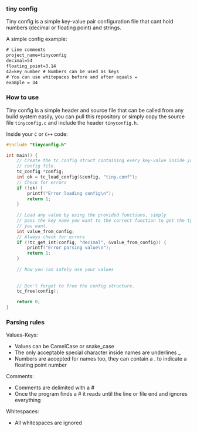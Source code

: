 ### tiny config

Tiny config is a simple key-value pair configuration file that cant hold
numbers (decimal or floating point) and strings.

A simple config example:
```txt
# Line comments
project_name=tinyconfig
decimal=54
floating_point=3.14
42=key_number # Numbers can be used as keys
# You can use whitepaces before and after equals =
example = 34
```

### How to use
Tiny config is a simple header and source file that can be called from any
build system easily, you can pull this repository or simply copy the source file
`tinyconfig.c` and include the header `tinyconfig.h`.

Inside your `C` or `C++` code:
```c
#include "tinyconfig.h"

int main() {
    // Create the tc_config struct containing every key-value inside your
    // config file.
    tc_config *config;
    int ok = tc_load_config(&config, "tiny.conf");
    // Check for errors
    if (!ok) {
        printf("Error loading config\n");
        return 1;
    }
    
    // Load any value by using the provided functions, simply
    // pass the key name you want to the correct function to get the type
    // you want.
    int value_from_config;
    // Always check for errors
    if (!tc_get_int(config, "decimal", &value_from_config)) {
        printf("Error parsing value\n");
        return 1;              
    }
    
    // Now you can safely use your values
    
    
    // Don't forget to free the config structure.
    tc_free(config);

    return 0;
}
```

### Parsing rules
Values-Keys:
- Values can be CamelCase or snake_case
- The only acceptable special character inside names are underlines _
- Numbers are accepted for names too, they can contain a . to indicate a floating point number

Comments:
- Comments are delimited with a #
- Once the program finds a # it reads until the line or file end and ignores everything

Whitespaces:
- All whitespaces are ignored